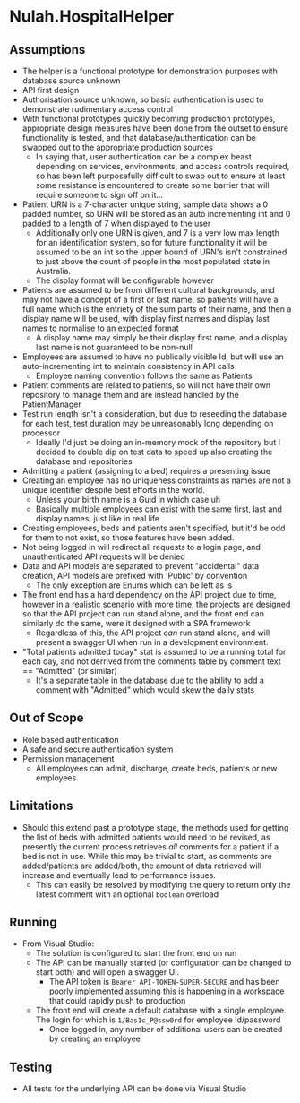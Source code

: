 # Nulah.HospitalHelper

## Assumptions

- The helper is a functional prototype for demonstration purposes with database source unknown
- API first design
- Authorisation source unknown, so basic authentication is used to demonstrate rudimentary access control
- With functional prototypes quickly becoming production prototypes, appropriate design measures have been done from the outset to ensure functionality is tested, and that database/authentication can be swapped out to the appropriate production sources
	- In saying that, user authentication can be a complex beast depending on services, environments, and access controls required, so has been left purposefully difficult to swap out to ensure at least some resistance is encountered to create some barrier that will require someone to sign off on it...
- Patient URN is a 7-character unique string, sample data shows a 0 padded number, so URN will be stored as an auto incrementing int and 0 padded to a length of 7 when displayed to the user
	- Additionally only one URN is given, and 7 is a very low max length for an identification system, so for future functionality it will be assumed to be an int so the upper bound of URN's isn't constrained to just above the count of people in the most populated state in Australia.
	- The display format will be configurable however
- Patients are assumed to be from different cultural backgrounds, and may not have a concept of a first or last name, so patients will have a full name which is the entriety of the sum parts of their name, and then a display name will be used, with display first names and display last names to normalise to an expected format
	- A display name may simply be their display first name, and a display last name is not guaranteed to be non-null
- Employees are assumed to have no publically visible Id, but will use an auto-incrementing int to maintain consistency in API calls
	- Employee naming convention follows the same as Patients
- Patient comments are related to patients, so will not have their own repository to manage them and are instead handled by the PatientManager
- Test run length isn't a consideration, but due to reseeding the database for each test, test duration may be unreasonably long depending on processor
	- Ideally I'd just be doing an in-memory mock of the repository but I decided to double dip on test data to speed up also creating the database and repositories
- Admitting a patient (assigning to a bed) requires a presenting issue
- Creating an employee has no uniqueness constraints as names are not a unique identifier despite best efforts in the world.
	- Unless your birth name is a Guid in which case uh
	- Basically multiple employees can exist with the same first, last and display names, just like in real life
- Creating employees, beds and patients aren't specified, but it'd be odd for them to not exist, so those features have been added.
- Not being logged in will redirect all requests to a login page, and unauthenticated API requests will be denied
- Data and API models are separated to prevent "accidental" data creation, API models are prefixed with 'Public' by convention
	- The only exception are Enums which can be left as is
- The front end has a hard dependency on the API project due to time, however in a realistic scenario with more time, the projects are designed so that the API project can run stand alone, and the front end can similarly do the same, were it designed with a SPA framework
	- Regardless of this, the API project _can_ run stand alone, and will present a swagger UI when run in a development environment.
- "Total patients admitted today" stat is assumed to be a running total for each day, and not derrived from the comments table by comment text == "Admitted" (or similar)
	- It's a separate table in the database due to the ability to add a comment with "Admitted" which would skew the daily stats

## Out of Scope

- Role based authentication
- A safe and secure authentication system
- Permission management
	- All employees can admit, discharge, create beds, patients or new employees

## Limitations

- Should this extend past a prototype stage, the methods used for getting the list of beds with admitted patients would need to be revised, as presently the current process retrieves _all_ comments for a patient if a bed is not in use. While this may be trivial to start, as comments are added/patients are added/both, the amount of data retrieved will increase and eventually lead to performance issues.
	- This can easily be resolved by modifying the query to return only the latest comment with an optional `boolean` overload


## Running

- From Visual Studio:
	- The solution is configured to start the front end on run
	- The API can be manually started (or configuration can be changed to start both) and will open a swagger UI.
		- The API token is `Bearer API-TOKEN-SUPER-SECURE` and has been poorly implemented assuming this is happening in a workspace that could rapidly push to production
	- The front end will create a default database with a single employee. The login for which is `1/Bas1c_P@ssw0rd` for employee Id/password
		- Once logged in, any number of additional users can be created by creating an employee

## Testing

- All tests for the underlying API can be done via Visual Studio